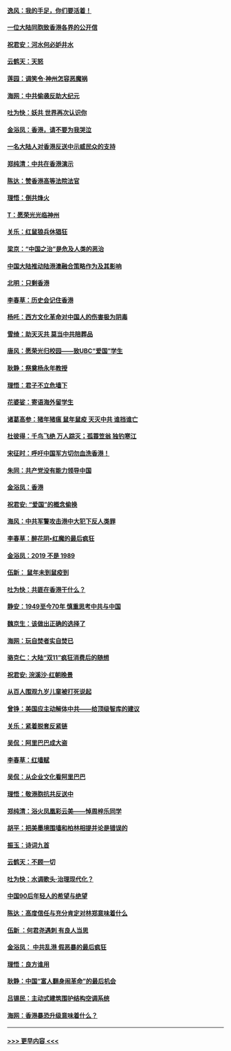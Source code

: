 #### [逸风：我的手足，你们要活着！](../pages/nsc993/n11676352.md?t=11242101) 
#### [一位大陆同胞致香港各界的公开信](../pages/nsc993/n11675761.md?t=11242101) 
#### [祝君安：河水何必妒井水](../pages/nsc993/n11675746.md?t=11242101) 
#### [云鹤天：天怒](../pages/nsc993/n11675718.md?t=11242101) 
#### [莲园：调笑令‧神州怎容恶魔祸](../pages/nsc993/n11675648.md?t=11242101) 
#### [海网：中共偷袭反助大纪元](../pages/nsc993/n11673515.md?t=11242101) 
#### [吐为快：妖共 世界再次认识你](../pages/nsc993/n11673506.md?t=11242101) 
#### [金浴凤：香港，请不要为我哭泣](../pages/nsc993/n11673248.md?t=11242101) 
#### [一名大陆人对香港反送中示威民众的支持](../pages/nsc993/n11672615.md?t=11242101) 
#### [郑纯清：中共在香港演示](../pages/nsc993/n11670539.md?t=11242101) 
#### [陈达：赞香港高等法院法官](../pages/nsc993/n11669542.md?t=11242101) 
#### [理悟：倒共烽火](../pages/nsc993/n11668844.md?t=11242101) 
#### [T：愿荣光光临神州](../pages/nsc993/n11668421.md?t=11242101) 
#### [关乐：红鼠狼兵休猖狂](../pages/nsc993/n11668378.md?t=11242101) 
#### [梁京：“中国之治”是危及人类的恶治](../pages/nsc993/n11668328.md?t=11242101) 
#### [中国大陆推动陆港澳融合策略作为及其影响](../pages/nsc993/n11668157.md?t=11242101) 
#### [北明：只剩香港](../pages/nsc993/n11668002.md?t=11242101) 
#### [李春草：历史会记住香港](../pages/nsc993/n11667927.md?t=11242101) 
#### [杨吒：西方文化革命对中国人的伤害极为阴毒](../pages/nsc993/n11664521.md?t=11242101) 
#### [雪绮：助天灭共 莫当中共陪葬品](../pages/nsc993/n11662650.md?t=11242101) 
#### [唐风：愿荣光归校园——致UBC“爱国”学生](../pages/nsc993/n11662194.md?t=11242101) 
#### [耿静：祭奠杨永年教授](../pages/nsc993/n11662514.md?t=11242101) 
#### [理悟：君子不立危墙下](../pages/nsc993/n11662172.md?t=11242101) 
#### [花婆娑：寄语海外留学生](../pages/nsc993/n11662121.md?t=11242101) 
#### [诸葛高参：猪年猪瘟 鼠年鼠疫 天灭中共 谁挡谁亡](../pages/nsc993/n11661980.md?t=11242101) 
#### [杜彼得：千鸟飞绝 万人踪灭；孤蓑笠翁 独钓寒江](../pages/nsc993/n11661170.md?t=11242101) 
#### [宋征时：呼吁中国军方切勿血洗香港！](../pages/nsc993/n11415318.md?t=11242101) 
#### [朱同：共产党没有能力领导中国](../pages/nsc993/n11660421.md?t=11242101) 
#### [金浴凤：香港](../pages/nsc993/n11660419.md?t=11242101) 
#### [祝君安: “爱国”的概念偷换](../pages/nsc993/n11659706.md?t=11242101) 
#### [海风：中共军警攻击港中大犯下反人类罪](../pages/nsc993/n11659632.md?t=11242101) 
#### [李春草：醉花阴•红魔的最后疯狂](../pages/nsc993/n11659287.md?t=11242101) 
#### [金浴凤：2019 不是 1989](../pages/nsc993/n11657663.md?t=11242101) 
#### [伍新： 鼠年未到鼠疫到](../pages/nsc993/n11655098.md?t=11242101) 
#### [吐为快：共匪在香港干什么？](../pages/nsc993/n11654891.md?t=11242101) 
#### [静安：1949至今70年 慎重思考中共与中国](../pages/nsc993/n11651244.md?t=11242101) 
#### [魏京生：该做出正确的选择了](../pages/nsc993/n11653084.md?t=11242101) 
#### [海网：玩自焚者实自焚已](../pages/nsc993/n11652423.md?t=11242101) 
#### [骆克仁：大陆“双11”疯狂消费后的随想](../pages/nsc993/n11652305.md?t=11242101) 
#### [祝君安: 浣溪沙·红朝晚景](../pages/nsc993/n11652258.md?t=11242101) 
#### [从百人围观九岁儿童被打死说起](../pages/nsc993/n11651030.md?t=11242101) 
#### [曾铮：美国应主动解体中共——给顶级智库的建议](../pages/nsc993/n11649888.md?t=11242101) 
#### [关乐：紧着脱套反紧链](../pages/nsc993/n11649069.md?t=11242101) 
#### [吴侃：阿里巴巴成大盗](../pages/nsc993/n11645523.md?t=11242101) 
#### [李春草：红墙赋](../pages/nsc993/n11646389.md?t=11242101) 
#### [吴侃：从企业文化看阿里巴巴](../pages/nsc993/n11645476.md?t=11242101) 
#### [理悟：敬港胞抗共反送中](../pages/nsc993/n11645466.md?t=11242101) 
#### [郑纯清：浴火凤凰彩云美——悼周梓乐同学](../pages/nsc993/n11645155.md?t=11242101) 
#### [胡平：把美墨境围墙和柏林相提并论是错误的](../pages/nsc993/n11645134.md?t=11242101) 
#### [振玉：诗词九首](../pages/nsc993/n11644081.md?t=11242101) 
#### [云鹤天：不顾一切](../pages/nsc993/n11643508.md?t=11242101) 
#### [吐为快：水调歌头·治理现代化？](../pages/nsc993/n11643485.md?t=11242101) 
#### [中国90后年轻人的希望与绝望](../pages/nsc993/n11642317.md?t=11242101) 
#### [陈达：高度信任与充分肯定对林郑意味着什么](../pages/nsc993/n11641441.md?t=11242101) 
#### [伍新 ：何君尧遇刺 有良人当思](../pages/nsc993/n11641503.md?t=11242101) 
#### [金浴凤： 中共乱港  假恶暴的最后疯狂](../pages/nsc993/n11641495.md?t=11242101) 
#### [理悟：良方谁用](../pages/nsc993/n11641463.md?t=11242101) 
#### [耿静：中国“富人翻身闹革命”的最后机会](../pages/nsc993/n11640655.md?t=11242101) 
#### [吕锡民：主动式建筑围护结构空调系统](../pages/nsc993/n11640168.md?t=11242101) 
#### [海网：香港暴恐升级意味着什么？](../pages/nsc993/n11635904.md?t=11242101) 

----
#### [ >>> 更早内容 <<< ](../indexes/nsc993-earlier.md)
